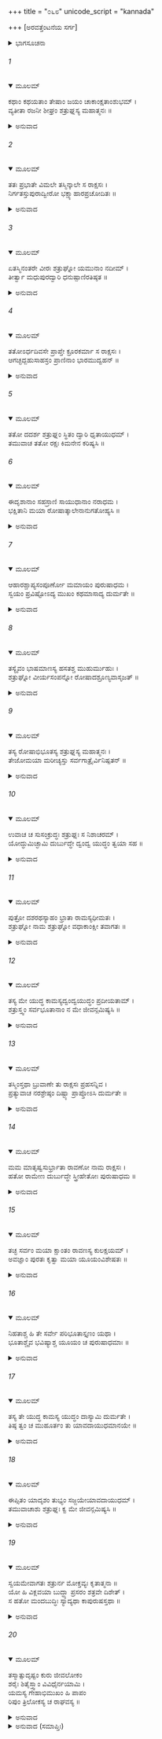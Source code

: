 +++
title = "೦೬೮"
unicode_script = "kannada"

+++
[ಅರವತ್ತೆಂಟನೆಯ ಸರ್ಗ]



<details><summary>ಭಾಗಸೂಚನಾ</summary>

ಲವಣಾಸುರನು ಆಹಾರಕ್ಕಾಗಿ ನಗರದಿಂದ ಹೊರಟುದು, ಶತ್ರುಘ್ನನು ಮಧುಪುರಿಯ ದ್ವಾರದಲ್ಲಿ ಯುದ್ಧಸನ್ನದ್ಧನಾಗಿ ನಿಂತಿರುವುದು, ಲವಣನೊಂದಿಗೆ ರೋಷಪೂರ್ಣ ಮಾತು
</details>

###### 1


<details open><summary>ಮೂಲಮ್</summary>

ಕಥಾಂ ಕಥಯತಾಂ ತೇಷಾಂ ಜಯಂ ಚಾಕಾಂಕ್ಷತಾಂಶುಭಮ್ ।  
ವ್ಯತೀತಾ ರಜನೀ ಶೀಘ್ರಂ ಶತ್ರುಘ್ನಸ್ಯ ಮಹಾತ್ಮನಃ ॥
</details>

<details><summary>ಅನುವಾದ</summary>

ಹೀಗೆ ಕಥೆ ಹೇಳುತ್ತಾ, ಶುಭ ವಿಜಯದ ಆಕಾಂಕ್ಷೆ ಮಾಡುತ್ತಿರುವ ಆ ಮುನಿಗಳ ಮಾತನ್ನು ಕೇಳುತ್ತಾ - ಕೇಳುತ್ತಾ ಮಹಾತ್ಮಾ ಶತ್ರುಘ್ನನ ಆ ರಾತ್ರೆ ಕಳೆದು ಹೋಯಿತು.॥1॥
</details>

###### 2


<details open><summary>ಮೂಲಮ್</summary>

ತತಃ ಪ್ರಭಾತೇ ವಿಮಲೇ ತಸ್ಮಿನ್ಕಾಲೇ ಸ ರಾಕ್ಷಸಃ ।  
ನಿರ್ಗತಸ್ತುಪುರಾದ್ವೀರೋ ಭಕ್ಷ್ಯಾಹಾರಪ್ರಚೋದಿತಃ ॥
</details>

<details><summary>ಅನುವಾದ</summary>

ಅನಂತರ ನಿರ್ಮಲ ಪ್ರಭಾತವಾದಾಗ ಭಕ್ಷ್ಯ ಪದಾರ್ಥ ಹಾಗೂ ಭೋಜನದ ಸಂಗ್ರಹದ ಇಚ್ಛೆಯಿಂದ ಪ್ರೇರಿತನಾಗಿ ಆ ವೀರ ರಾಕ್ಷಸನು ತನ್ನ ನಗರದಿಂದ ಹೊರಗೆ ಹೊರಟನು.॥2॥
</details>

###### 3


<details open><summary>ಮೂಲಮ್</summary>

ಏತಸ್ಮಿನಂತರೇ ವೀರಃ ಶತ್ರುಘ್ನೋ ಯಮುನಾಂ ನದೀಮ್ ।  
ತೀರ್ತ್ವಾ ಮಧುಪುರದ್ವಾರಿ ಧನುಷ್ಪಾಣಿರತಿಷ್ಠತ ॥
</details>

<details><summary>ಅನುವಾದ</summary>

ಅಷ್ಟರಲ್ಲಿ ವೀರ ಶತ್ರುಘ್ನನು ನದಿಯನ್ನು ದಾಟಿ ಧನುರ್ಬಾಣಗಳನ್ನು ಧರಿಸಿ ಮಧುಪುರಿಯ ದ್ವಾರದಲ್ಲಿ ನಿಂತು ಕೊಂಡನು.॥3॥
</details>

###### 4


<details open><summary>ಮೂಲಮ್</summary>

ತತೋಽರ್ಧದಿವಸೇ ಪ್ರಾಪ್ತೇ ಕ್ರೂರಕರ್ಮಾ ಸ ರಾಕ್ಷಸಃ ।  
ಆಗಚ್ಛದ್ಬಹುಸಾಹಸ್ರಂ ಪ್ರಾಣಿನಾಂ ಭಾರಮುದ್ವಹನ್ ॥
</details>

<details><summary>ಅನುವಾದ</summary>

ಅನಂತರ ಮಧ್ಯಾಹ್ನವಾದಾಗ ಆ ಕ್ರೂರಕರ್ಮಾ ರಾಕ್ಷಸನು ಸಾವಿರಾರು ಪ್ರಾಣಿಗಳ ಹೊರೆಯನ್ನೆತ್ತಿಕೊಂಡು ಅಲ್ಲಿಗೆ ಬಂದನು.॥4॥
</details>

###### 5


<details open><summary>ಮೂಲಮ್</summary>

ತತೋ ದದರ್ಶ ಶತ್ರುಘ್ನಂ ಸ್ಥಿತಂ ದ್ವಾರಿ ಧೃತಾಯುಧಮ್ ।  
ತಮುವಾಚ ತತೋ ರಕ್ಷಃ ಕಿಮನೇನ ಕರಿಷ್ಯಸಿ ॥
</details>

###### 6


<details open><summary>ಮೂಲಮ್</summary>

ಈದೃಶಾನಾಂ ಸಹಸ್ರಾಣಿ ಸಾಯುಧಾನಾಂ ನರಾಧಮ ।  
ಭಕ್ಷಿತಾನಿ ಮಯಾ ರೋಷಾತ್ಕಾಲೇನಾನುಗತೋಹ್ಯಸಿ ॥
</details>

<details><summary>ಅನುವಾದ</summary>

ಆಗ ಅವನು ಅಸ್ತ್ರ-ಶಸ್ತ್ರಗಳನ್ನು ಧರಿಸಿದ ಶತ್ರುಘ್ನನನ್ನು ನೋಡಿದನು. ನೋಡಿ ರಾಕ್ಷಸನು ಹೇಳಿದನು - ನರಾಧಮ! ಈ ಆಯುಧಗಳಿಂದ ನೀನು ನನಗೇನು ಮಾಡಬಲ್ಲೆ? ನಿನ್ನಂತಹ ಸಾವಿರಾರು ಅಸ್ತ್ರ-ಶಸ್ತ್ರಧಾರೀ ಮನುಷ್ಯರನ್ನು ನಾನು ರೋಷದಿಂದ ತಿಂದುಬಿಟ್ಟಿರುವೆನು. ಕಾಲನು ನಿನ್ನ ತಲೆಯ ಮೇಲೆ ಕುಣಿಯುತ್ತಾ ಇದೆ ಎಂದು ಅನಿಸುತ್ತದೆ.॥5-6॥
</details>

###### 7


<details open><summary>ಮೂಲಮ್</summary>

ಆಹಾರಶ್ಚಾಪ್ಯಸಂಪೂರ್ಣೋ ಮಮಾಯಂ ಪುರುಷಾಧಮ ।  
ಸ್ವಯಂ ಪ್ರವಿಷ್ಟೋಽದ್ಯ ಮುಖಂ ಕಥಮಾಸಾದ್ಯ ದುರ್ಮತೇ ॥
</details>

<details><summary>ಅನುವಾದ</summary>

ಪುರುಷಾಧಮನೇ! ಇಂದಿನ ನನ್ನ ಆಹಾರ ಪೂರ್ಣವಾಗಲಿಲ್ಲ. ದುರ್ಮತೇ! ನೀನು ಸ್ವತಃ ನನ್ನ ಬಾಯಿಗೆ ಹೇಗೆ ಬಂದು ಬಿದ್ದೆ.॥7॥
</details>

###### 8


<details open><summary>ಮೂಲಮ್</summary>

ತಸ್ಯೈವಂ ಭಾಷಮಾಣಸ್ಯ ಹಸತಶ್ಚ ಮುಹುರ್ಮುಹುಃ ।  
ಶತ್ರುಘ್ನೋ ವೀರ್ಯಸಂಪನ್ನೋ ರೋಷಾದಶ್ರೂಣ್ಯವಾಸೃಜತ್ ॥
</details>

<details><summary>ಅನುವಾದ</summary>

ಆ ರಾಕ್ಷಸ ಹೀಗೆ ಮಾತನಾಡುತ್ತಾ ಪದೇ-ಪದೇ ನಗುತ್ತಿದ್ದನು. ಇದನ್ನು ನೋಡಿ ಪರಾಕ್ರಮಿ ಶತ್ರುಘ್ನನ ಕಣ್ಣುಗಳು ರೋಷಗೊಂಡು ನೀರೂರಿದವು.॥8॥
</details>

###### 9


<details open><summary>ಮೂಲಮ್</summary>

ತಸ್ಯ ರೋಷಾಭಿಭೂತಸ್ಯ ಶತ್ರುಘ್ನಸ್ಯ ಮಹಾತ್ಮನಃ ।  
ತೇಜೋಮಯಾ ಮರೀಚ್ಯಸ್ತು ಸರ್ವಗಾತ್ರೈರ್ವಿನಿಷ್ಪತನ್ ॥
</details>

<details><summary>ಅನುವಾದ</summary>

ರೋಷಗೊಂಡ ಮಹಾತ್ಮಾ ಶತ್ರುಘ್ನನ ಸರ್ವಾಂಗದಿಂದ ತೇಜೋಮಯ ಕಿರಣಗಳನ್ನು ಚಿಮ್ಮಿದವು.॥9॥
</details>

###### 10


<details open><summary>ಮೂಲಮ್</summary>

ಉವಾಚ ಚ ಸುಸಂಕ್ರುದ್ಧಃ ಶತ್ರುಘ್ನಃ ಸ ನಿಶಾಚರಮ್ ।  
ಯೋದ್ಧುಮಿಚ್ಛಾಮಿ ದುರ್ಬುದ್ಧೇ ದ್ವಂದ್ವ ಯುದ್ಧಂ ತ್ವಯಾ ಸಹ ॥
</details>

<details><summary>ಅನುವಾದ</summary>

ಆಗ ಅತ್ಯಂತ ಕುಪಿತನಾದ ಶತ್ರುಘ್ನನು ಆ ನಿಶಾಚರನಲ್ಲಿ ಹೇಳಿದನು- ದುರ್ಬುದ್ಧೇ! ನಾನು ನಿನ್ನೊಂದಿಗೆ ದ್ವಂದ್ವಯುದ್ಧ ಮಾಡಲು ಬಯಸುತ್ತೇನೆ.॥10॥
</details>

###### 11


<details open><summary>ಮೂಲಮ್</summary>

ಪುತ್ರೋ ದಶರಥಸ್ಯಾಹಂ ಭ್ರಾತಾ ರಾಮಸ್ಯಧೀಮತಃ ।  
ಶತ್ರುಘ್ನೋ ನಾಮ ಶತ್ರುಘ್ನೋ ವಧಾಕಾಂಕ್ಷೀ ತವಾಗತಃ ॥
</details>

<details><summary>ಅನುವಾದ</summary>

ನಾನು ಮಹಾರಾಜಾ ದಶರಥನ ಪುತ್ರ  ಹಾಗೂ ಪರಮ ಬುದ್ಧಿವಂತ ರಾಜಾ ಶ್ರೀರಾಮನ ತಮ್ಮನಾಗಿದ್ದೇನೆ. ನನ್ನ ಹೆಸರು ಶತ್ರುಘ್ನನೆಂದಿದ್ದು, ಕರ್ಮದಿಂದಲೂ ಶತ್ರುಘ್ನ (ಶತ್ರುಗಳನ್ನು ಸಂಹರಿಸುವ)ನೇ ಆಗಿದ್ದೇನೆ. ಈಗ ನಿನ್ನನ್ನು ವಧಿಸಲು ಇಲ್ಲಿಗೆ ಬಂದಿರುವೆನು.॥11॥
</details>

###### 12


<details open><summary>ಮೂಲಮ್</summary>

ತಸ್ಯ ಮೇ ಯುದ್ಧ ಕಾಮಸ್ಯದ್ವಂದ್ವಯುದ್ಧಂ ಪ್ರದೀಯತಾಮ್ ।  
ಶತ್ರುಸ್ತ್ವಂ ಸರ್ವಭೂತಾನಾಂ ನ ಮೇ ಜೀವನ್ಗಮಿಷ್ಯಸಿ ॥
</details>

<details><summary>ಅನುವಾದ</summary>

ನಾನು ಯುದ್ಧ ಮಾಡಲು ಬಯಸುತ್ತೇನೆ, ಅದಕ್ಕಾಗಿ ನೀನು ನನಗೆ ದ್ವಂದ್ವಯುದ್ಧದ ಅವಕಾಶಕೊಡು. ನೀನು ಸಮಸ್ತ ಪ್ರಾಣಿಗಳ ಶತ್ರು ಆಗಿರುವೆ; ಅದಕ್ಕಾಗಿ ಈಗ ನನ್ನ ಕೈಯಿಂದ ಬದುಕಿಹೋಗಲಾರೆ.॥12॥
</details>

###### 13


<details open><summary>ಮೂಲಮ್</summary>

ತಸ್ಮಿಂಸ್ತಥಾ ಬ್ರುವಾಣೇ ತು ರಾಕ್ಷಸಃ ಪ್ರಹಸನ್ನಿವ ।  
ಪ್ರತ್ಯುವಾಚ ನರಶ್ರೇಷ್ಠಂ ದಿಷ್ಟ್ಯಾ ಪ್ರಾಪ್ತೋಽಸಿ ದುರ್ಮತೇ ॥
</details>

<details><summary>ಅನುವಾದ</summary>

ಅವನು ಹೀಗೆ ಹೇಳಿದಾಗ ಆ ರಾಕ್ಷಸನು ನರಶ್ರೇಷ್ಠ ಶತ್ರುಘ್ನನಲ್ಲಿ ನಗುತ್ತಾ ಹೇಳಿದನು - ದುರ್ಮತೇ! ಇಂದು ನೀನು ಸ್ವತಃ ನನಗೆ ದೊರಕಿದುದು ಸೌಭಾಗ್ಯದ ಮಾತಾಗಿದೆ.॥13॥
</details>

###### 14


<details open><summary>ಮೂಲಮ್</summary>

ಮಮ ಮಾತೃಷ್ವಸುರ್ಭ್ರಾತಾ ರಾವಣೋ ನಾಮ ರಾಕ್ಷಸಃ ।  
ಹತೋ ರಾಮೇಣ ದುರ್ಬುದ್ಧೇ ಸ್ತ್ರೀಹೇತೋಃ ಪುರುಷಾಧಮ ॥
</details>

<details><summary>ಅನುವಾದ</summary>

ನೀಚ ಬುದ್ಧಿಯುಳ್ಳ ನರಾಧಮ! ರಾವಣನೆಂಬ ರಾಕ್ಷಸನು ನನ್ನ ಚಿಕ್ಕಮ್ಮ ಶೂರ್ಪಣಖಿಯ ಅಣ್ಣನಾಗಿದ್ದನು. ಅವನನ್ನು ನಿನ್ನ ಅಣ್ಣ ಒಂದು ಸ್ತ್ರೀಗಾಗಿ ಸಂಹಾರ ಮಾಡಿದನು.॥14॥
</details>

###### 15


<details open><summary>ಮೂಲಮ್</summary>

ತಚ್ಛ ಸರ್ವಂ ಮಯಾ ಕ್ಷಾಂತಂ ರಾವಣಸ್ಯ ಕುಲಕ್ಷಯಮ್ ।  
ಅವಜ್ಞಾಂ ಪುರತಃ ಕೃತ್ವಾ ಮಯಾ ಯೂಯಂವಿಶೇಷತಃ ॥
</details>

<details><summary>ಅನುವಾದ</summary>

ಇಷ್ಟೇ ಅಲ್ಲ, ಅವನು ರಾವಣನ ಕುಲವನ್ನು ಸಂಹರಿಸಿದರೂ, ನಾನು ಅದೆಲ್ಲವನ್ನು ಸಹಿಸಿದೆ. ನಿಮ್ಮಿಂದಾಗಿದ ಅವಹೇಳನವನ್ನು ಎದುರಿಗಿಟ್ಟು-ಪ್ರತ್ಯಕ್ಷ ನೋಡಿಯೂ ನಿಮ್ಮನ್ನು ವಿಶೇಷವಾಗಿ ಕ್ಷಮಿಸಿದೆ.॥15॥
</details>

###### 16


<details open><summary>ಮೂಲಮ್</summary>

ನಿಹತಾಶ್ಚ ಹಿ ತೇ ಸರ್ವೇ ಪರಿಭೂತಾಸ್ತೃಣಂ ಯಥಾ ।  
ಭೂತಾಶ್ಚೈವ ಭವಿಷ್ಯಾಶ್ಚ ಯೂಯಂ ಚ ಪುರುಷಾಧಮಾಃ ॥
</details>

<details><summary>ಅನುವಾದ</summary>

ಭೂತಳದಲ್ಲಿ ನನ್ನನ್ನು ಎದುರಿಸಲು ಬಂದ ನರಾಧಮರೆಲ್ಲರನ್ನು ನಾನು ಹುಲ್ಲುಕಡ್ಡಿಯಂತೆ ತಿಳಿದು ತಿರಸ್ಕರಿಸಿ ಕೊಂದು ಹಾಕಿರುವೆ. ಭವಿಷ್ಯದಲ್ಲಿ ಬರುವವರಿಗೂ ಇದೇ ಸ್ಥಿತಿಯಾಗುವುದು ಹಾಗೂ ವರ್ತಮಾನ ಕಾಲದಲ್ಲಿ ನಿನ್ನಂತಹ ನರಾಧಮನೂ ನನ್ನ ಕೈಯಿಂದ ಸತ್ತನೆಂದೇ ತಿಳಿ.॥16॥
</details>

###### 17


<details open><summary>ಮೂಲಮ್</summary>

ತಸ್ಯ ತೇ ಯುದ್ಧ ಕಾಮಸ್ಯ ಯುದ್ಧಂ ದಾಸ್ಯಾಮಿ ದುರ್ಮತೇ ।  
ತಿಷ್ಠ ತ್ವಂ ಚ ಮುಹೂರ್ತಂ ತು ಯಾವದಾಯುಧಮಾನಯೇ ॥
</details>

<details><summary>ಅನುವಾದ</summary>

ದುರ್ಮತೇ! ನಿನಗೆ ಯುದ್ಧದ ಇಚ್ಛೆ ಇದೆಯಲ್ಲ? ನಾನು ಈಗಲೇ ನಿನಗೆ ಯುದ್ಧದ ಅವಕಾಶ ಕೊಡುವೆನು. ನೀನು ಎರಡು ಗಳಿಗೆ ಸೈರಿಸು. ಅಷ್ಟರೊಳಗೆ ನಾನು ನನ್ನ ಅಸ್ತ್ರ ತೆಗೆದುಕೊಂಡು ಬರುವೆ.॥17॥
</details>

###### 18


<details open><summary>ಮೂಲಮ್</summary>

ಈಪ್ಸಿತಂ ಯಾದೃಶಂ ತುಭ್ಯಂ ಸಜ್ಜಯೇಯಾವದಾಯುಧಮ್ ।  
ತಮುವಾಚಾಶು ಶತ್ರುಘ್ನಃ ಕ್ವ ಮೇ ಜೀವನ್ಗಮಿಷ್ಯಸಿ ॥
</details>

<details><summary>ಅನುವಾದ</summary>

ನಿನ್ನ ವಧೆಗಾಗಿ ಎಂತಹ ಅಸ್ತ್ರ ಇರಬೇಕೋ ಅಂತಹ ಅಸ್ತ್ರವನ್ನು ಮೊದಲೇ ಸುಸಜ್ಜಿತಗೊಳಿಸಿಕೊಳ್ಳುವೆನು. ಮತ್ತೆ ಯುದ್ಧದ ಅವಕಾಶ ಕೊಡುವೆನು. ಇದನ್ನು ಕೇಳಿ ಶತ್ರುಘ್ನನು ಕೂಡಲೇ ಹೇಳಿದನು - ಈಗ ನೀನು ನನ್ನ ಕೈಯಿಂದ ಬದುಕಿ ಎಲ್ಲಿಗೆ ಹೋಗುವೆ.॥18॥
</details>

###### 19


<details open><summary>ಮೂಲಮ್</summary>

ಸ್ವಯಮೇವಾಗತಃ ಶತ್ರುರ್ನ ಮೋಕ್ತವ್ಯಃ ಕೃತಾತ್ಮನಾ ॥  
ಯೋ ಹಿ ವಿಕ್ಲವಯಾ ಬುದ್ಧ್ಯಾ ಪ್ರಸರಂ ಶತ್ರವೇ ದಿಶೇತ್ ।  
ಸ ಹತೋ ಮಂದಬುದ್ಧಿಃ ಸ್ಯಾದ್ಯಥಾ ಕಾಪುರುಷಸ್ತಥಾ ॥
</details>

<details><summary>ಅನುವಾದ</summary>

ಯಾರೇ ಬುದ್ಧಿವಂತ ಪುರುಷನು ತನ್ನ ಎದುರಿಗೆ ಬಂದ ಶತ್ರುವನ್ನು ಬಿಡಬಾರದು. ಗಾಬರಿಗೊಂಡ ಬುದ್ಧಿಯಿಂದ ಶತ್ರುವನ್ನು ಹೋಗಲು ಬಿಟ್ಟರೆ ಅವನು ಮಂದಬುದ್ಧಿ ಹೇಡಿಯಂತೆ ಸತ್ತುಹೋಗುವನು.॥19॥
</details>

###### 20


<details open><summary>ಮೂಲಮ್</summary>

ತಸ್ಮಾತ್ಸುದೃಷ್ಟಂ ಕುರು ಜೀವಲೋಕಂ  
ಶರೈಃ ಶಿತೈಸ್ತ್ವಾಂ ವಿವಿಧೈರ್ನಯಾಮಿ ।  
ಯಮಸ್ಯ ಗೇಹಾಭಿಮುಖಂ ಹಿ ಪಾಪಂ  
ರಿಪುಂ ತ್ರಿಲೋಕಸ್ಯ ಚ ರಾಘವಸ್ಯ ॥
</details>

<details><summary>ಅನುವಾದ</summary>

ಆದ್ದರಿಂದ ರಾಕ್ಷಸನೇ ! ಈಗ ನೀನು ಈ ಜೀವ ಜಗತ್ತನ್ನು ಚೆನ್ನಾಗಿ ನೋಡಿಕೋ. ನಾನಾ ಪ್ರಕಾರದ ಹರಿತ ಬಾಣಗಳಿಂದ ಪಾಪಿಯಾದ ನಿನ್ನನ್ನು ಈಗಲೇ ಯಮಸದನಕ್ಕೆ ಕಳಿಸುವೆನು; ಏಕೆಂದರೆ ನೀನು ಮೂರುಲೋಕಗಳ ಹಾಗೂ ಶ್ರೀರಘು ನಾಥನ ಶತ್ರು ಆಗಿರುವೆ.॥20॥
</details>

<details><summary>ಅನುವಾದ (ಸಮಾಪ್ತಿಃ)</summary>

ಶ್ರೀವಾಲ್ಮೀಕಿ ವಿರಚಿತ ಆರ್ಷರಾಮಾಯಣ ಆದಿಕಾವ್ಯದ ಉತ್ತರ ಕಾಂಡದಲ್ಲಿ ಅರವತ್ತೆಂಟನೆಯ ಸರ್ಗ ಪೂರ್ಣವಾಯಿತು. ॥68॥
</details>
